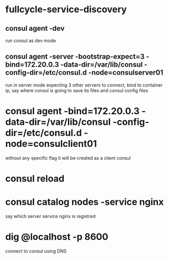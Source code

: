 # fullcycle-service-discovery


## consul agent -dev
run consul as dev mode

## consul agent -server -bootstrap-expect=3 -bind=172.20.0.3 -data-dir=/var/lib/consul -config-dir=/etc/consul.d -node=consulserver01
run in server mode expecting 3 other servers to connect, bind to container ip, say where consul is going to save its files and consul config files

# consul agent -bind=172.20.0.3 -data-dir=/var/lib/consul -config-dir=/etc/consul.d -node=consulclient01
without any specific flag it will be created as a client consul

# consul reload

# consul catalog nodes -service nginx
say which server service nginx is registred
# dig @localhost -p 8600
connect to consul using DNS

